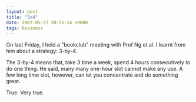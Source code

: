```yaml
---
layout: post
title: "3x4"
date: 2007-05-27 20:35:14 +0800
tags: business
---
```


On last Friday, I held a "bookclub" meeting with Prof Ng et al. I learnt from him about a strategy: 3-by-4.

The 3-by-4 means that, take 3 time a week, spend 4 hours consecutively to do one thing. He said, many many one-hour slot cannot make any use. A few long time slot, however, can let you concentrate and do something great.

True. Very true.
